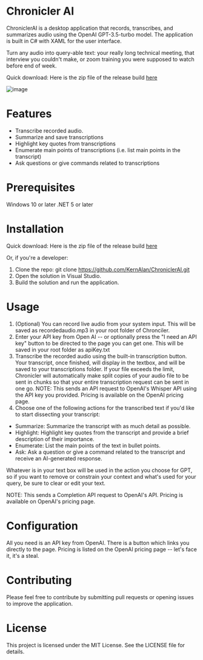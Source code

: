 # Chronicler AI 

ChroniclerAI is a desktop application that records, transcribes, and summarizes audio using the OpenAI GPT-3.5-turbo model. The application is built in C# with XAML for the user interface.

Turn any audio into query-able text: your really long technical meeting, that interview you couldn't make, or zoom training you were supposed to watch before end of week.

Quick download: Here is the zip file of the release build [here](https://github.com/KernAlan/ChroniclerAI/blob/master/ChroniclerAI/bin/Release/ChroniclerAI-v2.1.zip)

![image](https://user-images.githubusercontent.com/63753020/228726833-d0102938-4be6-4ed5-85ce-0b7201c98549.png)

# Features

- Transcribe recorded audio.
- Summarize and save transcriptions
- Highlight key quotes from transcriptions
- Enumerate main points of transcriptions (i.e. list main points in the transcript)
- Ask questions or give commands related to transcriptions

# Prerequisites

Windows 10 or later
.NET 5 or later

# Installation

Quick download: Here is the zip file of the release build [here](https://github.com/KernAlan/ChroniclerAI/blob/master/ChroniclerAI/bin/Release/ChroniclerAI-v2.1.zip)

Or, if you're a developer:

1. Clone the repo: git clone https://github.com/KernAlan/ChroniclerAI.git
2. Open the solution in Visual Studio.
3. Build the solution and run the application.

# Usage

1. (Optional) You can record live audio from your system input. This will be saved as recordedaudio.mp3 in your root folder of Chronciler. 
2. Enter your API key from Open AI -- or optionally press the "I need an API key" button to be directed to the page you can get one. This will be saved in your root folder as apiKey.txt
3. Transcribe the recorded audio using the built-in transcription button. Your transcript, once finished, will display in the textbox, and will be saved to your transcriptions folder. If your file exceeds the limit, Chronicler will automatically make split copies of your audio file to be sent in chunks so that your entire transcription request can be sent in one go. NOTE: This sends an API request to OpenAI's Whisper API using the API key you provided. Pricing is available on the OpenAI pricing page.
4. Choose one of the following actions for the transcribed text if you'd like to start dissecting your transcript:

- Summarize: Summarize the transcript with as much detail as possible.
- Highlight: Highlight key quotes from the transcript and provide a brief description of their importance.
- Enumerate: List the main points of the text in bullet points.
- Ask: Ask a question or give a command related to the transcript and receive an AI-generated response.

Whatever is in your text box will be used in the action you choose for GPT, so if you want to remove or constrain your context and what's used for your query, be sure to clear or edit your text.

NOTE: This sends a Completion API request to OpenAI's API. Pricing is available on OpenAI's pricing page.

# Configuration

All you need is an API key from OpenAI. There is a button which links you directly to the page. Pricing is listed on the OpenAI pricing page -- let's face it, it's a steal.

# Contributing

Please feel free to contribute by submitting pull requests or opening issues to improve the application.

# License

This project is licensed under the MIT License. See the LICENSE file for details.
